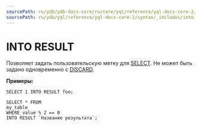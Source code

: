```yaml
---
sourcePath: ru/ydb/ydb-docs-core/ru/core/yql/reference/yql-docs-core-2/syntax/_includes/into_result.md
sourcePath: ru/ydb/yql/reference/yql-docs-core-2/syntax/_includes/into_result.md
---
```

# INTO RESULT

Позволяет задать пользовательскую метку для [SELECT](../select.md). Не может быть задано одновременно с [DISCARD](../discard.md).

**Примеры:**

``` yql
SELECT 1 INTO RESULT foo;
```

``` yql
SELECT * FROM
my_table
WHERE value % 2 == 0
INTO RESULT `Название результата`;
```
